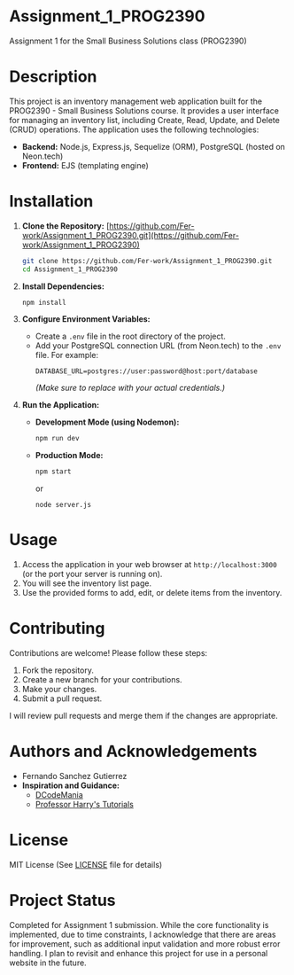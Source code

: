 # Assignment_1_PROG2390

Assignment 1 for the Small Business Solutions class (PROG2390)

# Description

This project is an inventory management web application built for the PROG2390 - Small Business Solutions course. It provides a user interface for managing an inventory list, including Create, Read, Update, and Delete (CRUD) operations. The application uses the following technologies:

- **Backend:** Node.js, Express.js, Sequelize (ORM), PostgreSQL (hosted on Neon.tech)
- **Frontend:** EJS (templating engine)

# Installation

1.  **Clone the Repository:**
    [https://github.com/Fer-work/Assignment_1_PROG2390.git](https://github.com/Fer-work/Assignment_1_PROG2390)

    ```bash
    git clone https://github.com/Fer-work/Assignment_1_PROG2390.git
    cd Assignment_1_PROG2390
    ```

2.  **Install Dependencies:**

    ```bash
    npm install
    ```

3.  **Configure Environment Variables:**

    - Create a `.env` file in the root directory of the project.
    - Add your PostgreSQL connection URL (from Neon.tech) to the `.env` file. For example:
      ```
      DATABASE_URL=postgres://user:password@host:port/database
      ```
      _(Make sure to replace with your actual credentials.)_

4.  **Run the Application:**
    - **Development Mode (using Nodemon):**
      ```bash
      npm run dev
      ```
    - **Production Mode:**
      ```bash
      npm start
      ```
      or
      ```
      node server.js
      ```

# Usage

1.  Access the application in your web browser at `http://localhost:3000` (or the port your server is running on).
2.  You will see the inventory list page.
3.  Use the provided forms to add, edit, or delete items from the inventory.

# Contributing

Contributions are welcome! Please follow these steps:

1.  Fork the repository.
2.  Create a new branch for your contributions.
3.  Make your changes.
4.  Submit a pull request.

I will review pull requests and merge them if the changes are appropriate.

# Authors and Acknowledgements

- Fernando Sanchez Gutierrez
- **Inspiration and Guidance:**
  - [DCodeMania](https://www.youtube.com/watch?v=7NnBCKJTZkc)
  - [Professor Harry's Tutorials](https://www.youtube.com/watch?v=Hskz5Ex_gcQ)

# License

MIT License (See [LICENSE](LICENSE) file for details)

# Project Status

Completed for Assignment 1 submission. While the core functionality is implemented, due to time constraints, I acknowledge that there are areas for improvement, such as additional input validation and more robust error handling. I plan to revisit and enhance this project for use in a personal website in the future.
